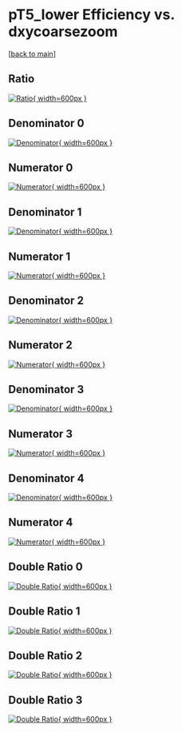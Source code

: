 # pT5_lower Efficiency vs. dxycoarsezoom

[[back to main](./)]



## Ratio

[![Ratio](../mtv/var/pT5_lower_base_211_1_eff_dxycoarsezoom.png){ width=600px }](../mtv/var/pT5_lower_base_211_1_eff_dxycoarsezoom.pdf)

## Denominator 0

[![Denominator](../mtv/den/pT5_lower_base_211_1_eff_dxycoarsezoom_den0.png){ width=600px }](../mtv/den/pT5_lower_base_211_1_eff_dxycoarsezoom_den0.pdf)

## Numerator 0

[![Numerator](../mtv/num/pT5_lower_base_211_1_eff_dxycoarsezoom_num0.png){ width=600px }](../mtv/num/pT5_lower_base_211_1_eff_dxycoarsezoom_num0.pdf)

## Denominator 1

[![Denominator](../mtv/den/pT5_lower_base_211_1_eff_dxycoarsezoom_den1.png){ width=600px }](../mtv/den/pT5_lower_base_211_1_eff_dxycoarsezoom_den1.pdf)

## Numerator 1

[![Numerator](../mtv/num/pT5_lower_base_211_1_eff_dxycoarsezoom_num1.png){ width=600px }](../mtv/num/pT5_lower_base_211_1_eff_dxycoarsezoom_num1.pdf)

## Denominator 2

[![Denominator](../mtv/den/pT5_lower_base_211_1_eff_dxycoarsezoom_den2.png){ width=600px }](../mtv/den/pT5_lower_base_211_1_eff_dxycoarsezoom_den2.pdf)

## Numerator 2

[![Numerator](../mtv/num/pT5_lower_base_211_1_eff_dxycoarsezoom_num2.png){ width=600px }](../mtv/num/pT5_lower_base_211_1_eff_dxycoarsezoom_num2.pdf)

## Denominator 3

[![Denominator](../mtv/den/pT5_lower_base_211_1_eff_dxycoarsezoom_den3.png){ width=600px }](../mtv/den/pT5_lower_base_211_1_eff_dxycoarsezoom_den3.pdf)

## Numerator 3

[![Numerator](../mtv/num/pT5_lower_base_211_1_eff_dxycoarsezoom_num3.png){ width=600px }](../mtv/num/pT5_lower_base_211_1_eff_dxycoarsezoom_num3.pdf)

## Denominator 4

[![Denominator](../mtv/den/pT5_lower_base_211_1_eff_dxycoarsezoom_den4.png){ width=600px }](../mtv/den/pT5_lower_base_211_1_eff_dxycoarsezoom_den4.pdf)

## Numerator 4

[![Numerator](../mtv/num/pT5_lower_base_211_1_eff_dxycoarsezoom_num4.png){ width=600px }](../mtv/num/pT5_lower_base_211_1_eff_dxycoarsezoom_num4.pdf)

## Double Ratio 0

[![Double Ratio](../mtv/ratio/pT5_lower_base_211_1_eff_dxycoarsezoom_ratio0.png){ width=600px }](../mtv/ratio/pT5_lower_base_211_1_eff_dxycoarsezoom_ratio0.pdf)

## Double Ratio 1

[![Double Ratio](../mtv/ratio/pT5_lower_base_211_1_eff_dxycoarsezoom_ratio1.png){ width=600px }](../mtv/ratio/pT5_lower_base_211_1_eff_dxycoarsezoom_ratio1.pdf)

## Double Ratio 2

[![Double Ratio](../mtv/ratio/pT5_lower_base_211_1_eff_dxycoarsezoom_ratio2.png){ width=600px }](../mtv/ratio/pT5_lower_base_211_1_eff_dxycoarsezoom_ratio2.pdf)

## Double Ratio 3

[![Double Ratio](../mtv/ratio/pT5_lower_base_211_1_eff_dxycoarsezoom_ratio3.png){ width=600px }](../mtv/ratio/pT5_lower_base_211_1_eff_dxycoarsezoom_ratio3.pdf)

